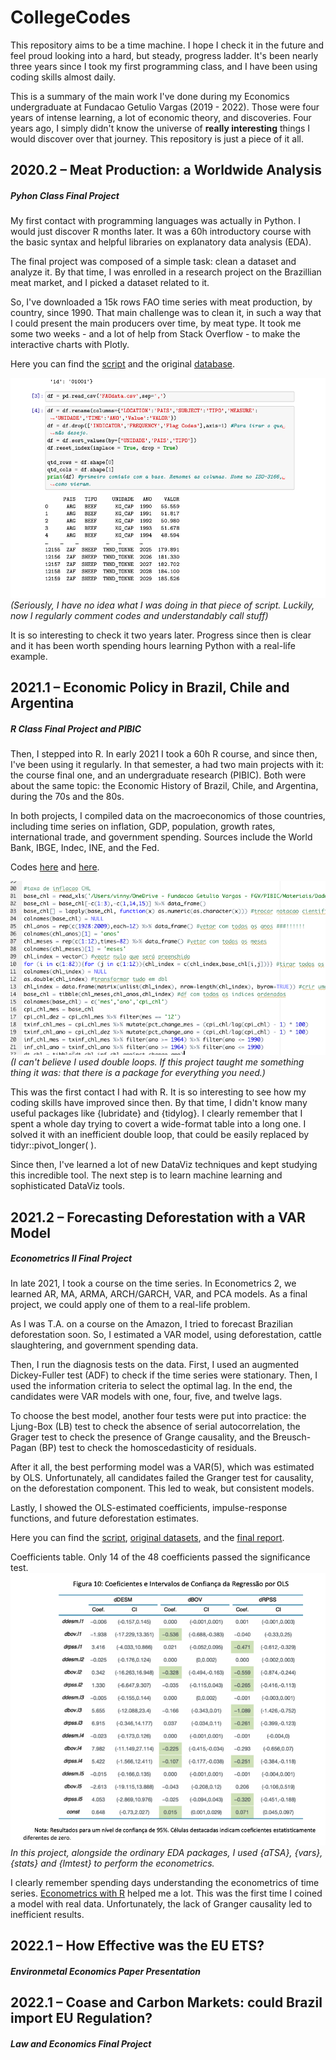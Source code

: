 # CollegeCodes
This repository aims to be a time machine. I hope I check it in the future and feel proud looking into a hard, but steady, progress ladder. It's been nearly three years since I took my first programming class, and I have been using coding skills almost daily. 

This is a summary of the main work I've done during my Economics undergraduate at Fundacao Getulio Vargas (2019 - 2022). Those were four years of intense learning, a lot of economic theory, and discoveries. Four years ago, I simply didn't know the universe of **really interesting** things I would discover over that journey. This repository is just a piece of it all.

## 2020.2 – Meat Production: a Worldwide Analysis
##### Pyhon Class Final Project
My first contact with programming languages was actually in Python. I would just discover R months later. It was a 60h introductory course with the basic syntax and helpful libraries on explanatory data analysis (EDA). 

The final project was composed of a simple task: clean a dataset and analyze it. By that time, I was enrolled in a research project on the Brazillian meat market, and I picked a dataset related to it. 

So, I've downloaded a 15k rows FAO time series with meat production, by country, since 1990. That main challenge was to clean it, in such a way that I could present the main producers over time, by meat type. It took me some two weeks - and a lot of help from Stack Overflow - to make the interactive charts with Plotly. 

Here you can find the [script](https://1drv.ms/u/s!AjVW0s-wFcYmhYgJmcyQMpTK9krPlQ?e=kOgAeq) and the original [database](https://1drv.ms/u/s!AjVW0s-wFcYmhYgKZr6RKEd7aflbsg?e=qJvmBw).

![](https://github.com/HecVini/CollegeCodes/blob/main/Computacao_CodePrint.png)
_(Seriously, I have no idea what I was doing in that piece of script. Luckily, now I regularly comment codes and understandably call stuff)_

It is so interesting to check it two years later. Progress since then is clear and it has been worth spending hours learning Python with a real-life example. 

## 2021.1 – Economic Policy in Brazil, Chile and Argentina
##### R Class Final Project and PIBIC
Then, I stepped into R. In early 2021 I took a 60h R course, and since then, I've been using it regularly. In that semester, a had two main projects with it: the course final one, and an undergraduate research (PIBIC). Both were about the same topic: the Economic History of Brazil, Chile, and Argentina, during the 70s and the 80s. 

In both projects, I compiled data on the macroeconomics of those countries, including time series on inflation, GDP, population, growth rates, international trade, and government spending. Sources include the World Bank, IBGE, Indec, INE, and the Fed.

Codes [here](https://1drv.ms/u/s!AjVW0s-wFcYmhYgSVCJS8-vBJxYHCQ?e=q8KhMh) and [here](https://1drv.ms/u/s!AjVW0s-wFcYmhYgmqHDzj2AW57vpBg?e=uhgAZt).

![](https://github.com/HecVini/CollegeCodes/blob/main/DoubleLoop_PIBIC.png)<br/>
_(I can't believe I used double loops. If this project taught me something thing it was: that there is a package for everything you need.)_

This was the first contact I had with R. It is so interesting to see how my coding skills have improved since then. By that time, I didn't know many useful packages like {lubridate} and {tidylog}. I clearly remember that I spent a whole day trying to covert a wide-format table into a long one. I solved it with an inefficient double loop, that could be easily replaced by tidyr::pivot_longer( ).

Since then, I've learned a lot of new DataViz techniques and kept studying this incredible tool. The next step is to learn machine learning and sophisticated DataViz tools.

## 2021.2 – Forecasting Deforestation with a VAR Model
##### Econometrics II Final Project
In late 2021, I took a course on the time series. In Econometrics 2, we learned AR, MA, ARMA, ARCH/GARCH, VAR, and PCA models. As a final project, we could apply one of them to a real-life problem. 

As I was T.A. on a course on the Amazon, I tried to forecast Brazilian deforestation soon. So, I estimated a VAR model, using deforestation, cattle slaughtering, and government spending data. 

Then, I run the diagnosis tests on the data. First, I used an augmented Dickey-Fuller test (ADF) to check if the time series were stationary. Then, I used the information criteria to select the optimal lag. In the end, the candidates were VAR models with one, four, five, and twelve lags.

To choose the best model, another four tests were put into practice: the Ljung-Box (LB) test to check the absence of serial autocorrelation, the Grager test to check the presence of Grange causality, and the Breusch-Pagan (BP) test to check the homoscedasticity of residuals.

After it all, the best performing model was a VAR(5), which was estimated by OLS. Unfortunately, all candidates failed the Granger test for causality, on the deforestation component. This led to weak, but consistent models. 

Lastly, I showed the OLS-estimated coefficients, impulse-response functions, and future deforestation estimates. 

Here you can find the [script](https://1drv.ms/u/s!AjVW0s-wFcYmhYhPQu05pd0zBwMX4g?e=cYDnyd), [original datasets](https://1drv.ms/u/s!AjVW0s-wFcYmhYkPkW54k8HwvBArVQ?e=cMTKfH), and the [final report](https://1drv.ms/b/s!AjVW0s-wFcYmhYhTUfnNTSiEk8n7dg?e=lrhtWb).

Coefficients table. Only 14 of the 48 coefficients passed the significance test.
![](https://github.com/HecVini/CollegeCodes/blob/main/VAR_CoefficientsEstimates.png)<br/>
_In this project, alongside the ordinary EDA packages, I used {aTSA}, {vars}, {stats} and {lmtest} to perform the econometrics._

I clearly remember spending days understanding the econometrics of time series. [Econometrics with R](https://www.econometrics-with-r.org/14-ittsraf.html) helped me a lot. This was the first time I coined a model with real data. Unfortunately, the lack of Granger causality led to inefficient results.

## 2022.1 – How Effective was the EU ETS?
##### Environmetal Economics Paper Presentation

## 2022.1 – Coase and Carbon Markets: could Brazil import EU Regulation?
##### Law and Economics Final Project

